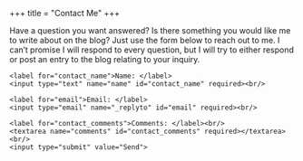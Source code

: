 +++
title = "Contact Me"
+++

Have a question you want answered? Is there something you would like me to write about on the blog? Just use the form below to reach out to me. I can’t promise I will respond to every question, but I will try to either respond or post an entry to the blog relating to your inquiry.


<form action="//formspree.io/raymondcamden@gmail.com" method="POST">
	<input type="hidden" name="_next" value="{{% siteurl %}}/thankyou">
	<input type="hidden" name="_subject" value="Blog Contact Form">
	<input type="text" name="_gotcha" style="display:none" />
	
	<label for="contact_name">Name: </label>
	<input type="text" name="name" id="contact_name" required><br/>
	
	<label for="email">Email: </label>
	<input type="email" name="_replyto" id="email" required><br/>
	
	<label for="contact_comments">Comments: </label><br/>
	<textarea name="comments" id="contact_comments" required></textarea><br/>
	<input type="submit" value="Send">
</form>